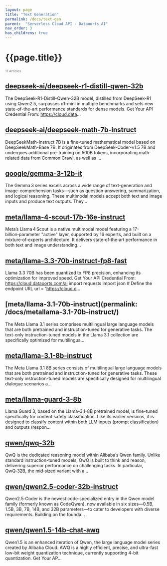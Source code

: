 ```yaml
---
layout: page
title: "Text Generation"
permalink: /docs/text-gen
parent:  "Serverless Cloud API - Dataoorts AI"
nav_order: 3
has_childrens: true
---
```


# {{page.title}}

<div style="font-size:0.78em;color: #797878; margin-bottom:1.5em;">
     <span>11 Articles</span>
</div>


## [deepseek-ai/deepseek-r1-distill-qwen-32b](/docs/deepseek-aideepseek-r1-distill-qwen-32b/) 
The DeepSeek-R1-Distill-Qwen-32B model, distilled from DeepSeek-R1 using Qwen2.5, surpasses o1-mini in multiple benchmarks and sets new state-of-the-art performance standards for dense models. Get Your API Credential From: https://cloud.data...

## [deepseek-ai/deepseek-math-7b-instruct](/docs/deepseek-aideepseek-math-7b-instruct/)
DeepSeekMath-Instruct 7B is a fine-tuned mathematical model based on DeepSeekMath-Base 7B. It originates from DeepSeek-Coder-v1.5 7B and undergoes additional pre-training on 500B tokens, incorporating math-related data from Common Crawl, as well as ...

## [google/gemma-3-12b-it](/docs/googlegemma-3-12b-it/) 
The Gemma 3 series excels across a wide range of text-generation and image-comprehension tasks—such as question‑answering, summarization, and logical reasoning. These multimodal models accept both text and image inputs and produce text outputs. They...

## [meta/llama-4-scout-17b-16e-instruct](/docs/meta-4/)
Meta’s Llama 4 Scout is a native multimodal model featuring a 17-billion‑parameter "active" layer, supported by 16 experts, and built on a mixture‑of‑experts architecture. It delivers state‑of‑the‑art performance in both text and image understanding...
 
## [meta/llama-3.3-70b-instruct-fp8-fast](/docs/metallama-3.3-70b-instruct-fp8-fast) 
Llama 3.3 70B has been quantized to FP8 precision, enhancing its optimization for improved speed. Get Your API Credential From: https://cloud.dataoorts.com/ai import requests import json # Define the endpoint URL url = 'https://cloud.d...
 
## [meta/llama-3.1-70b-instruct](permalink: /docs/metallama-3.1-70b-instruct/)
The Meta Llama 3.1 series comprises multilingual large language models that are both pretrained and instruction-tuned for generative tasks. The text-only instruction-tuned models in the Llama 3.1 collection are specifically optimized for multilingua...

## [meta/llama-3.1-8b-instruct](/docs/metallama-3.1-8b-instruct/)
The Meta Llama 3.1 8B series consists of multilingual large language models that are both pretrained and instruction-tuned for generative tasks. These text-only instruction-tuned models are specifically designed for multilingual dialogue scenarios a...

## [meta/llama-guard-3-8b](/docs/metallama-guard-3-8b/) 
Llama Guard 3, based on the Llama-3.1-8B pretrained model, is fine-tuned specifically for content safety classification. Like its earlier versions, it is designed to classify content within both LLM inputs (prompt classification) and outputs (respon...

## [qwen/qwq-32b](/docs/qwenqwen-32b/) 
QwQ is the dedicated reasoning model within Alibaba’s Qwen family. Unlike standard instruction-tuned models, QwQ is built to think and reason, delivering superior performance on challenging tasks. In particular, QwQ‑32B, the mid‑sized variant with a...

## [qwen/qwen2.5-coder-32b-instruct](/docs/qweb-coder/)
Qwen2.5‑Coder is the newest code‑specialized entry in the Qwen model family (formerly known as CodeQwen), now available in six sizes—0.5B, 1.5B, 3B, 7B, 14B, and 32B parameters—to cater to developers with diverse requirements. Building on the founda...
 
## [qwen/qwen1.5-14b-chat-awq]( /docs/qwenqwen1.5-1.4b-chat-awq/) 
Qwen1.5 is an enhanced iteration of Qwen, the large language model series created by Alibaba Cloud. AWQ is a highly efficient, precise, and ultra-fast low-bit weight quantization technique, currently supporting 4-bit quantization. Get Your AP...
